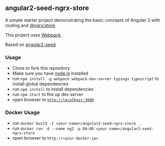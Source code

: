 ## angular2-seed-ngrx-store

A simple starter project demonstrating the basic concepts of Angular 2 with routing and [@ngrx/store](https://github.com/ngrx/store).

This project uses [Webpack](https://webpack.github.io/).

Based on [angular2-seed](https://github.com/angular/angular2-seed).

### Usage
- Clone or fork this repository
- Make sure you have [node.js](https://nodejs.org/) installed
- run `npm install -g webpack webpack-dev-server typings typescript` to install global dependencies
- run `npm install` to install dependencies
- run `npm start` to fire up dev server
- open browser to [`http://localhost:3000`](http://localhost:3000)

### Docker Usage
- run `docker build -t <your-name>/angular2-seed-ngrx-store .`
- run `docker run -d --name ng2 -p 80:80 <your-name>/angular2-seed-ngrx-store`
- open browser to `http://<your-docker-ip>`

